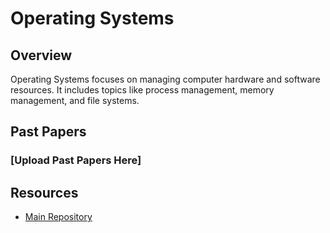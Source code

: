 # Operating Systems

## Overview

Operating Systems focuses on managing computer hardware and software resources. It includes topics like process management, memory management, and file systems.

## Past Papers

### [Upload Past Papers Here]



## Resources

- [Main Repository](https://github.com/waleedsid/COMSATS-University-Abbottabad-Past-Papers)
